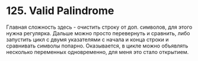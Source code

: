 # 125. Valid Palindrome

Главная сложность здесь - очистить строку от доп. символов, для этого нужна регулярка. Дальше можно просто перевернуть и сравнить, либо запустить цикл с двумя указателями с начала и конца строки и сравнивать символы попарно. Оказывается, в цикле можно объявлять несколько переменных одновременно, для меня это стало открытием.&#x20;
